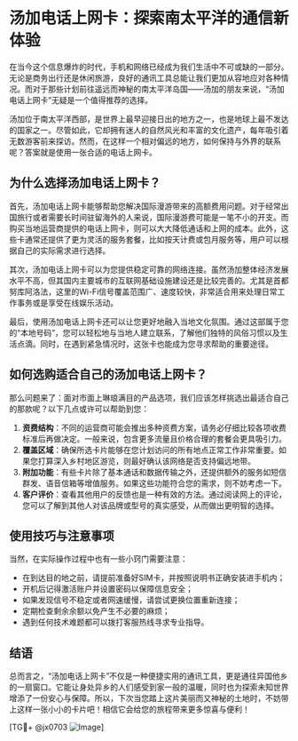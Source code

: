 # 汤加电话上网卡：探索南太平洋的通信新体验

在当今这个信息爆炸的时代，手机和网络已经成为我们生活中不可或缺的一部分。无论是商务出行还是休闲旅游，良好的通讯工具总能让我们更加从容地应对各种情况。而对于那些计划前往遥远而神秘的南太平洋岛国——汤加的朋友来说，“汤加电话上网卡”无疑是一个值得推荐的选择。

汤加位于南太平洋西部，是世界上最早迎接日出的地方之一，也是地球上最不发达的国家之一。尽管如此，它却拥有迷人的自然风光和丰富的文化遗产，每年吸引着无数游客前来探访。然而，在这样一个相对偏远的地方，如何保持与外界的联系呢？答案就是使用一张合适的电话上网卡。

## 为什么选择汤加电话上网卡？

首先，汤加电话上网卡能够帮助您解决国际漫游带来的高额费用问题。对于经常出国旅行或者需要长时间驻留海外的人来说，国际漫游费可能是一笔不小的开支。而购买当地运营商提供的电话上网卡，则可以大大降低通话和上网的成本。此外，这些卡通常还提供了更为灵活的服务套餐，比如按天计费或包月服务等，用户可以根据自己的实际需求进行选择。

其次，汤加电话上网卡可以为您提供稳定可靠的网络连接。虽然汤加整体经济发展水平不高，但其国内主要城市的互联网基础设施建设还是比较完善的。尤其是首都努库阿洛法，这里的Wi-Fi信号覆盖范围广、速度较快，非常适合用来处理日常工作事务或是享受在线娱乐活动。

最后，使用汤加电话上网卡还可以让您更好地融入当地文化氛围。通过这部属于您的“本地号码”，您可以轻松地与当地人建立联系，了解他们独特的风俗习惯以及生活点滴。同时，在遇到紧急情况时，这张卡也能成为您寻求帮助的重要途径。

## 如何选购适合自己的汤加电话上网卡？

那么问题来了：面对市面上琳琅满目的产品选项，我们应该怎样挑选出最适合自己的那款呢？以下几点或许可以帮助到您：

1. **资费结构**：不同的运营商可能会推出多种资费方案，请务必仔细比较各项收费标准后再做决定。一般来说，包含更多流量且价格合理的套餐会更具吸引力。
2. **覆盖区域**：确保所选卡片能够在您计划访问的所有地点正常工作非常重要。如果您打算深入乡村地区游览，则最好确认该网络是否支持偏远地带。
3. **附加功能**：有些卡片除了基本通话和数据传输之外，还提供额外的服务如短信群发、语音信箱等增值服务。如果这些功能符合您的需求，则不妨考虑一下。
4. **客户评价**：查看其他用户的反馈也是一种有效的方法。通过阅读网上的评论，您可以了解到其他人对该品牌或型号的真实感受，从而做出更明智的选择。

## 使用技巧与注意事项

当然，在实际操作过程中也有一些小窍门需要注意：

- 在到达目的地之前，请提前准备好SIM卡，并按照说明书正确安装进手机内；
- 开机后记得激活账户并设置密码以保障信息安全；
- 如果发现信号不稳定或者网速缓慢，请尝试更换位置重新连接；
- 定期检查剩余余额以免产生不必要的麻烦；
- 遇到任何技术难题都可以拨打客服热线寻求专业指导。

## 结语

总而言之，“汤加电话上网卡”不仅是一种便捷实用的通讯工具，更是通往异国他乡的一扇窗口。它能让身处异乡的人们感受到家一般的温暖，同时也为探索未知世界增添了一份安心与保障。所以，下次当您踏上这片美丽而又神秘的土地时，不妨带上这样一张小小的卡片吧！相信它会给您的旅程带来更多惊喜与便利！

[TG💪+ @jx0703 ![Image](https://github.com/user-attachments/assets/dbca1d08-cadb-493c-b0ec-ad6f7a83f270)]
